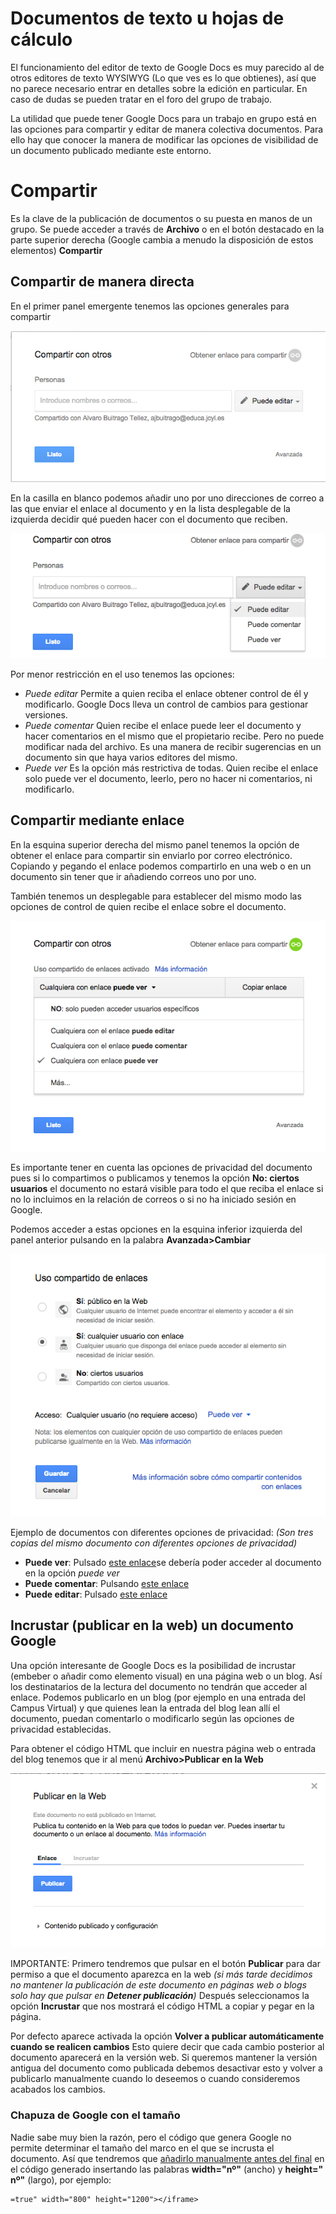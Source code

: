 # Documentos de texto u hojas de cálculo

El funcionamiento del editor de texto de Google Docs es muy parecido al de otros editores de texto WYSIWYG (Lo que ves es lo que obtienes), así que no parece necesario entrar en detalles sobre la edición en particular. En caso de dudas se pueden tratar en el foro del grupo de trabajo. 

La utilidad que puede tener Google Docs para un trabajo en grupo está en las opciones para compartir y editar de manera colectiva documentos. Para ello hay que conocer la manera de modificar las opciones de visibilidad de un documento publicado mediante este entorno. 

# Compartir

Es la clave de la publicación de documentos o su puesta en manos de un grupo. Se puede acceder a través de **Archivo** o en el botón destacado en la parte superior derecha (Google cambia a menudo la disposición de estos elementos) **Compartir**

## Compartir de manera directa

En el primer panel emergente tenemos las opciones generales para compartir

![Pantalla 1](Docs_compartir_01.png)

En la casilla en blanco podemos añadir uno por uno direcciones de correo a las que enviar el enlace al documento y en la lista desplegable de la izquierda decidir qué pueden hacer con el documento que reciben. 

![Desplegable](Docs_compartir_02.png)

Por menor restricción en el uso tenemos las opciones: 

- *Puede editar* Permite a quien reciba el enlace obtener control de él y modificarlo. Google Docs lleva un control de cambios para gestionar versiones. 
- *Puede comentar* Quien recibe el enlace puede leer el documento y hacer comentarios en el mismo que el propietario recibe. Pero no puede modificar nada del archivo. Es una manera de recibir sugerencias en un documento sin que haya varios editores del mismo. 
- *Puede ver* Es la opción más restrictiva de todas. Quien recibe el enlace solo puede ver el documento, leerlo, pero no hacer ni comentarios, ni modificarlo. 

## Compartir mediante enlace

En la esquina superior derecha del mismo panel tenemos la opción de obtener el enlace para compartir sin enviarlo por correo electrónico. Copiando y pegando el enlace podemos compartirlo en una web o en un documento sin tener que ir añadiendo correos uno por uno. 

También tenemos un desplegable para establecer del mismo modo las opciones de control de quien recibe el enlace sobre el documento. 

![Desplegable](Docs_compartir_02b.png)

Es importante tener en cuenta las opciones de privacidad del documento pues si lo compartimos o publicamos y tenemos la opción **No: ciertos usuarios** el documento no estará visible para todo el que reciba el enlace si no lo incluimos en la relación de correos o si no ha iniciado sesión en Google. 

Podemos acceder a estas opciones en la esquina inferior izquierda del panel anterior pulsando en la palabra **Avanzada>Cambiar**

![Privacidad](Docs_compartir_02c.png)

Ejemplo de documentos con diferentes opciones de privacidad: *(Son tres copias del mismo documento con diferentes opciones de privacidad)*

- **Puede ver**: Pulsado [este enlace](https://docs.google.com/document/d/1MIUg6OMBW0_SoGdxLIxrAilZdHEmfx-7XzAb2em3TX8/edit?usp=sharing)se debería poder acceder al documento en la opción *puede ver*
- **Puede comentar**: Pulsando [este enlace](https://docs.google.com/document/d/1F1G0XiM3jxvrbuVx8a_0FPVVPRTgFFD86jmVGr9hY78/edit?usp=sharing)
- **Puede editar**: Pulsado [este enlace](https://docs.google.com/document/d/1jNLbicT8B3_zOT0NyqK9Sgn5_SCBMNEROdpf4JH4AqU/edit?usp=sharing)

## Incrustar (publicar en la web) un documento Google

Una opción interesante de Google Docs es la posibilidad de incrustar (embeber o añadir como elemento visual) en una página web o un blog. Así los destinatarios de la lectura del documento no tendrán que acceder al enlace. Podemos publicarlo en un blog (por ejemplo en una entrada del Campus Virtual) y que quienes lean la entrada del blog lean allí el documento, puedan comentarlo o modificarlo según las opciones de privacidad establecidas. 

Para obtener el código HTML que incluir en nuestra página web o entrada del blog tenemos que ir al menú **Archivo>Publicar en la Web** 

![Incrustar1](Docs_incrustar_01.png)

IMPORTANTE: Primero tendremos que pulsar en el botón **Publicar** para dar permiso a que el documento aparezca en la web *(si más tarde decidimos no mantener la publicación de este documento en páginas web o blogs solo hay que pulsar en **Detener publicación**)* Después seleccionamos la opción **Incrustar** que nos mostrará el código HTML a copiar y pegar en la página.

Por defecto aparece activada la opción **Volver a publicar automáticamente cuando se realicen cambios** Esto quiere decir que cada cambio posterior al documento aparecerá en la versión web. Si queremos mantener la versión antigua del documento como publicada debemos desactivar esto y volver a publicarlo manualmente cuando lo deseemos o cuando consideremos acabados los cambios. 

### Chapuza de Google con el tamaño

Nadie sabe muy bien la razón, pero el código que genera Google no permite determinar el tamaño del marco en el que se incrusta el documento. Así que tendremos que <u>añadirlo manualmente antes del final</u>  en el código generado insertando las palabras **width="nº"**  (ancho) y **height=" nº"** (largo), por ejemplo: 

	=true" width="800" height="1200"></iframe>

 





